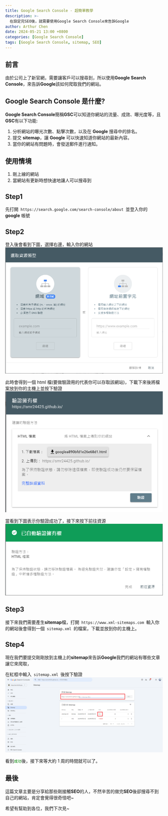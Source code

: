 ```yaml
---
title: Google Search Console - 超簡單教學
description: >-
  在設定完SEO後，就需要使用Google Search Console來告訴Google
author: Arthur Chen
date: 2024-05-21 13:00 +0800
categories: [Google Search Console]
tags: [Google Search Console, sitemap, SEO]
---
```


## 前言

由於公司上了新官網，需要讓客戶可以搜尋到，所以使用**Google Search Console**，來告訴**Google**該如何爬取我們的網站。

## Google Search Console 是什麼?

**Google Search Console**簡稱**GSC**可以知道你網站的流量、成效、曝光度等，且**GSC**有以下功能:

1. 分析網站的曝光次數、點擊次數，以及在 **Google** 搜尋中的排名。
2. 提交 **sitemap**，讓 **Google** 可以快速知道你網站的最新內容。
3. 當你的網站有問題時，會發送郵件進行通知。

## 使用情境

1. 剛上線的網站
2. 當網站有更新時想快速地讓人可以搜尋到

## Step1

先打開&ensp;`https://search.google.com/search-console/about`&ensp;並登入你的 **google** 帳號

## Step2

登入後會看到下圖，選擇右邊，輸入你的網站
![Alt](assets/img/post-img/gsc-1.png)

此時會得到一個 html 檔(要做驗證用的代表你可以存取該網站)，下載下來後將檔案放到你的主機上並按下驗證
![Alt](assets/img/post-img/gsc-2.png)

當看到下圖表示你驗證成功了，接下來按下前往資源
![Alt](assets/img/post-img/gsc-3.png)

## Step3

接下來我們需要產生**sitemap**檔，打開&ensp;`https://www.xml-sitemaps.com`&ensp;輸入你的網站後會得到一個&ensp;`sitemap.xml`&ensp;的檔案，下載並放到你的主機上。

## Step4

現在我們要提交剛剛放到主機上的**sitemap**來告訴**Google**我們的網站有哪些文章讓它來爬取，

在紅框中輸入&ensp;`sitemap.xml`&ensp;後按下驗證
![Alt](assets/img/post-img/gsc-4.png)

看到<font color="green">`成功`</font>後，接下來等大約 1 周的時間就可以了。

## 最後

這篇文章主要是分享給那些剛接觸**SEO**的人，不然辛苦的做完**SEO**後卻搜尋不到自己的網站，肯定會覺得很奇怪吧~

希望有幫助到各位，我們下次見~
